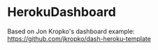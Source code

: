 # HerokuDashboard

Based on Jon Kropko's dashboard example: https://github.com/jkropko/dash-heroku-template
